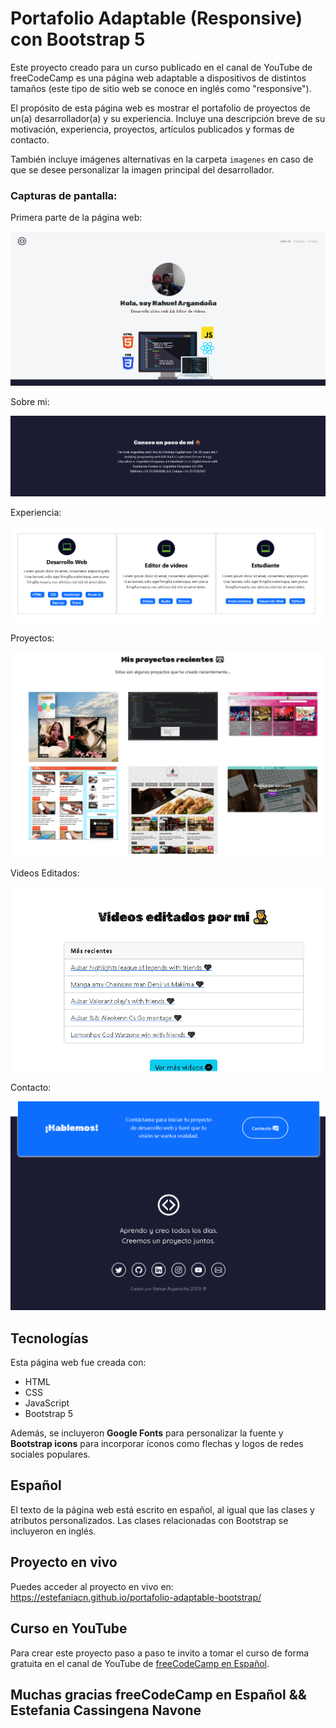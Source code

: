 # Portafolio Adaptable (Responsive) con Bootstrap 5

Este proyecto creado para un curso publicado en el canal de YouTube de freeCodeCamp es una página web adaptable a dispositivos de distintos tamaños (este tipo de sitio web se conoce en inglés como "responsive"). 

El propósito de esta página web es mostrar el portafolio de proyectos de un(a) desarrollador(a) y su experiencia. Incluye una descripción breve de su motivación, experiencia, proyectos, artículos publicados y formas de contacto. 

También incluye imágenes alternativas en la carpeta `imagenes` en caso de que se desee personalizar la imagen principal del desarrollador. 

### Capturas de pantalla:

Primera parte de la página web:

![Primera parte de la página web](imagenes/readme/screenshot1A.png)

Sobre mi:

![Experiencia](imagenes/readme/screenshot2A.png)

Experiencia:

![Experiencia](imagenes/readme/screenshot3A.png)

Proyectos:

![Proyectos](imagenes/readme/screenshot4A.png)

Videos Editados:

![Contacto](imagenes/readme/screenshot5A.png)


Contacto:

![Contacto](imagenes/readme/screenshot6A.png)

## Tecnologías

Esta página web fue creada con:

* HTML
* CSS
* JavaScript 
* Bootstrap 5

Además, se incluyeron **Google Fonts** para personalizar la fuente y **Bootstrap icons** para incorporar íconos como flechas y logos de redes sociales populares. 

## Español

El texto de la página web está escrito en español, al igual que las clases y atributos personalizados. Las clases relacionadas con Bootstrap se incluyeron en inglés.

## Proyecto en vivo

Puedes acceder al proyecto en vivo en: https://estefaniacn.github.io/portafolio-adaptable-bootstrap/


## Curso en YouTube

Para crear este proyecto paso a paso te invito a tomar el curso de forma gratuita en el canal de YouTube de [freeCodeCamp en Español](https://www.youtube.com/freecodecampespanol).


## Muchas gracias freeCodeCamp en Español && Estefania Cassingena Navone